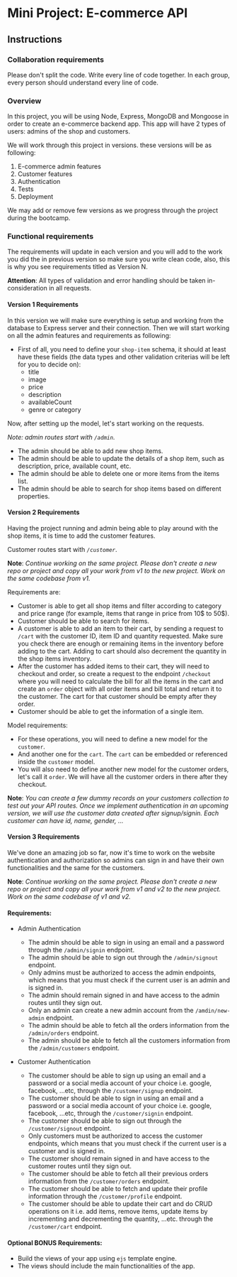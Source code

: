 # Mini Project: E-commerce API

## Instructions

### Collaboration requirements

Please don't split the code. Write every line of code together. In each group, every person should understand every line of code.

### Overview

In this project, you will be using Node, Express, MongoDB and Mongoose in order to create an e-commerce backend app. This app will have 2 types of users: admins of the shop and customers.

We will work through this project in versions. these versions will be as following:

1. E-commerce admin features
2. Customer features
3. Authentication
4. Tests
5. Deployment

We may add or remove few versions as we progress through the project during the bootcamp.

### Functional requirements

The requirements will update in each version and you will add to the work you did the in previous version so make sure you write clean code, also, this is why you see requirements titled as Version N.

**Attention**: All types of validation and error handling should be taken in-consideration in all requests.

#### Version 1 Requirements

In this version we will make sure everything is setup and working from the database to Express server and their connection. Then we will start working on all the admin features and requirements as following:

- First of all, you need to define your `shop-item` schema, it should at least have these fields (the data types and other validation criterias will be left for you to decide on):
  - title
  - image
  - price
  - description
  - availableCount
  - genre or category

Now, after setting up the model, let's start working on the requests.

_Note: admin routes start with `/admin`._

- The admin should be able to add new shop items.
- The admin should be able to update the details of a shop item, such as description, price, available count, etc.
- The admin should be able to delete one or more items from the items list.
- The admin should be able to search for shop items based on different properties.

#### Version 2 Requirements

Having the project running and admin being able to play around with the shop items, it is time to add the customer features.

Customer routes start with _`/customer`_.

**Note**: _Continue working on the same project. Please don't create a new repo or project and copy all your work from v1 to the new project. Work on the same codebase from v1._

Requirements are:

- Customer is able to get all shop items and filter according to category and price range (for example, items that range in price from 10$ to 50$).
- Customer should be able to search for items.
- A customer is able to add an item to their cart, by sending a request to `/cart` with the customer ID, item ID and quantity requested. Make sure you check there are enough or remaining items in the inventory before adding to the cart. Adding to cart should also decrement the quantity in the shop items inventory.
- After the customer has added items to their cart, they will need to checkout and order, so create a request to the endpoint `/checkout` where you will need to calculate the bill for all the items in the cart and create an `order` object with all order items and bill total and return it to the customer. The cart for that customer should be empty after they order.
- Customer should be able to get the information of a single item.

Model requirements:

- For these operations, you will need to define a new model for the `customer`.
- And another one for the `cart`. The `cart` can be embedded or referenced inside the `customer` model.
- You will also need to define another new model for the customer orders, let's call it `order`. We will have all the customer orders in there after they checkout.

**Note**: _You can create a few dummy records on your customers collection to test out your API routes. Once we implement authentication in an upcoming version, we will use the customer data created after signup/signin. Each customer can have id, name, gender, ..._

#### Version 3 Requirements

We've done an amazing job so far, now it's time to work on the website authentication and authorization so admins can sign in and have their own functionalities and the same for the customers.

**Note**: _Continue working on the same project. Please don't create a new repo or project and copy all your work from v1 and v2 to the new project. Work on the same codebase of v1 and v2._

#### Requirements:

- Admin Authentication

  - The admin should be able to sign in using an email and a password through the `/admin/signin` endpoint.
  - The admin should be able to sign out through the `/admin/signout` endpoint.
  - Only admins must be authorized to access the admin endpoints, which means that you must check if the current user is an admin and is signed in.
  - The admin should remain signed in and have access to the admin routes until they sign out.
  - Only an admin can create a new admin account from the `/amdin/new-admin` endpoint.
  - The admin should be able to fetch all the orders information from the `/admin/orders` endpoint.
  - The admin should be able to fetch all the customers information from the `/admin/customers` endpoint.

- Customer Authentication

  - The customer should be able to sign up using an email and a password or a social media account of your choice i.e. google, facebook, ...etc, through the `/customer/signup` endpoint.
  - The customer should be able to sign in using an email and a password or a social media account of your choice i.e. google, facebook, ...etc, through the `/customer/signin` endpoint.
  - The customer should be able to sign out through the `/customer/signout` endpoint.
  - Only customers must be authorized to access the customer endpoints, which means that you must check if the current user is a customer and is signed in.
  - The customer should remain signed in and have access to the customer routes until they sign out.
  - The customer should be able to fetch all their previous orders information from the `/customer/orders` endpoint.
  - The customer should be able to fetch and update their profile information through the `/customer/profile` endpoint.
  - The customer should be able to update their cart and do CRUD operations on it i.e. add items, remove items, update items by incrementing and decrementing the quantity, ...etc. through the `/customer/cart` endpoint.

#### Optional BONUS Requirements:

- Build the views of your app using `ejs` template engine.
- The views should include the main functionalities of the app.
